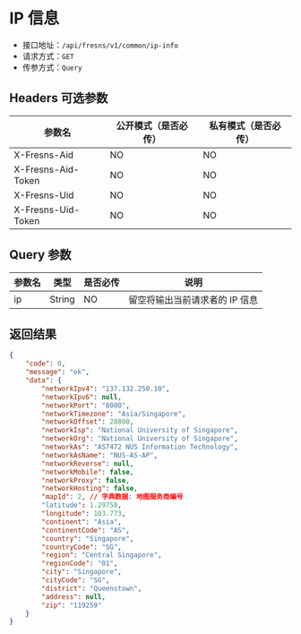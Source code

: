 # IP 信息

- 接口地址：`/api/fresns/v1/common/ip-info`
- 请求方式：`GET`
- 传参方式：`Query`

## Headers 可选参数

| 参数名 | 公开模式（是否必传） | 私有模式（是否必传） |
| --- | --- | --- |
| X-Fresns-Aid | NO | NO |
| X-Fresns-Aid-Token | NO | NO |
| X-Fresns-Uid | NO | NO |
| X-Fresns-Uid-Token | NO | NO |

## Query 参数

| 参数名 | 类型 | 是否必传 | 说明 |
| --- | --- | --- | --- |
| ip | String | NO | 留空将输出当前请求者的 IP 信息 |

## 返回结果

```json
{
    "code": 0,
    "message": "ok",
    "data": {
        "networkIpv4": "137.132.250.10",
        "networkIpv6": null,
        "networkPort": "8080",
        "networkTimezone": "Asia/Singapore",
        "networkOffset": 28800,
        "networkIsp": "National University of Singapore",
        "networkOrg": "National University of Singapore",
        "networkAs": "AS7472 NUS Information Technology",
        "networkAsName": "NUS-AS-AP",
        "networkReverse": null,
        "networkMobile": false,
        "networkProxy": false,
        "networkHosting": false,
        "mapId": 2, // 字典数据: 地图服务商编号
        "latitude": 1.29758,
        "longitude": 103.773,
        "continent": "Asia",
        "continentCode": "AS",
        "country": "Singapore",
        "countryCode": "SG",
        "region": "Central Singapore",
        "regionCode": "01",
        "city": "Singapore",
        "cityCode": "SG",
        "district": "Queenstown",
        "address": null,
        "zip": "119259"
    }
}
```
